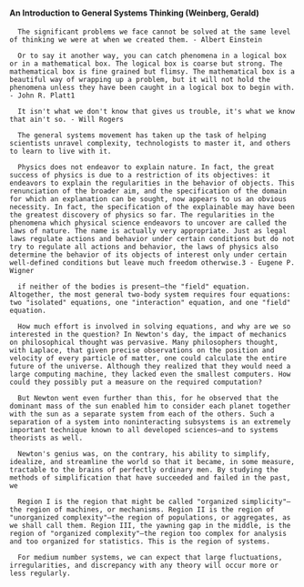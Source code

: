 #### An Introduction to General Systems Thinking (Weinberg, Gerald)
      The significant problems we face cannot be solved at the same level of thinking we were at when we created them. - Albert Einstein

      Or to say it another way, you can catch phenomena in a logical box or in a mathematical box. The logical box is coarse but strong. The mathematical box is fine grained but flimsy. The mathematical box is a beautiful way of wrapping up a problem, but it will not hold the phenomena unless they have been caught in a logical box to begin with. - John R. Platt1

      It isn't what we don't know that gives us trouble, it's what we know that ain't so. - Will Rogers

      The general systems movement has taken up the task of helping scientists unravel complexity, technologists to master it, and others to learn to live with it.

      Physics does not endeavor to explain nature. In fact, the great success of physics is due to a restriction of its objectives: it endeavors to explain the regularities in the behavior of objects. This renunciation of the broader aim, and the specification of the domain for which an explanation can be sought, now appears to us an obvious necessity. In fact, the specification of the explainable may have been the greatest discovery of physics so far. The regularities in the phenomena which physical science endeavors to uncover are called the laws of nature. The name is actually very appropriate. Just as legal laws regulate actions and behavior under certain conditions but do not try to regulate all actions and behavior, the laws of physics also determine the behavior of its objects of interest only under certain well-defined conditions but leave much freedom otherwise.3 - Eugene P. Wigner

      if neither of the bodies is present—the "field" equation. Altogether, the most general two-body system requires four equations: two "isolated" equations, one "interaction" equation, and one "field" equation.

      How much effort is involved in solving equations, and why are we so interested in the question? In Newton's day, the impact of mechanics on philosophical thought was pervasive. Many philosophers thought, with Laplace, that given precise observations on the position and velocity of every particle of matter, one could calculate the entire future of the universe. Although they realized that they would need a large computing machine, they lacked even the smallest computers. How could they possibly put a measure on the required computation?

      But Newton went even further than this, for he observed that the dominant mass of the sun enabled him to consider each planet together with the sun as a separate system from each of the others. Such a separation of a system into noninteracting subsystems is an extremely important technique known to all developed sciences—and to systems theorists as well.

      Newton's genius was, on the contrary, his ability to simplify, idealize, and streamline the world so that it became, in some measure, tractable to the brains of perfectly ordinary men. By studying the methods of simplification that have succeeded and failed in the past, we

      Region I is the region that might be called "organized simplicity"—the region of machines, or mechanisms. Region II is the region of "unorganized complexity"—the region of populations, or aggregates, as we shall call them. Region III, the yawning gap in the middle, is the region of "organized complexity"—the region too complex for analysis and too organized for statistics. This is the region of systems.

      For medium number systems, we can expect that large fluctuations, irregularities, and discrepancy with any theory will occur more or less regularly.

